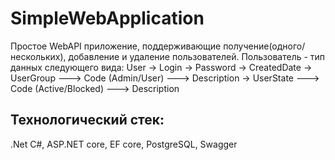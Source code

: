 # SimpleWebApplication
Простое WebAPI приложение, поддерживающие получение(одного/нескольких), добавление и удаление пользователей.
Пользователь - тип данных следующего вида:
User
-> Login
-> Password
-> CreatedDate
-> UserGroup
---> Code (Admin/User)
---> Description
-> UserState
---> Code (Active/Blocked)
---> Description

## Технологический стек:
.Net C#, ASP.NET core, EF core, PostgreSQL, Swagger
